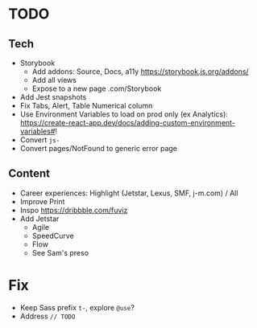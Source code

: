 # TODO

## Tech

- Storybook
  - Add addons: Source, Docs, a11y https://storybook.js.org/addons/
  - Add all views
  - Expose to a new page .com/Storybook
- Add Jest snapshots
- Fix Tabs, Alert, Table Numerical column
- Use Environment Variables to load on prod only (ex Analytics): https://create-react-app.dev/docs/adding-custom-environment-variables#!
- Convert `js-`
- Convert pages/NotFound to generic error page

## Content

- Career experiences: Highlight (Jetstar, Lexus, SMF, j-m.com) / All
- Improve Print
- Inspo https://dribbble.com/fuviz
- Add Jetstar
  - Agile
  - SpeedCurve
  - Flow
  - See Sam's preso

# Fix

- Keep Sass prefix `t-`, explore `@use`?
- Address `// TODO`
